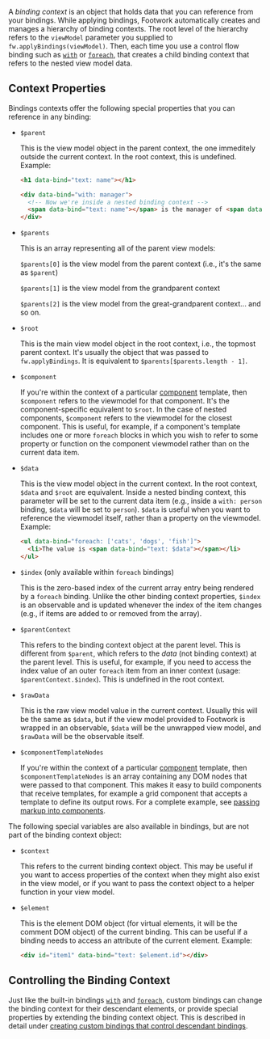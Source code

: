 A *binding context* is an object that holds data that you can reference from your bindings. While applying bindings, Footwork automatically creates and manages a hierarchy of binding contexts. The root level of the hierarchy refers to the `viewModel` parameter you supplied to `fw.applyBindings(viewModel)`. Then, each time you use a control flow binding such as [`with`](with-binding.md) or [`foreach`](foreach-binding.md), that creates a child binding context that refers to the nested view model data.

## Context Properties

Bindings contexts offer the following special properties that you can reference in any binding:

* `$parent`

    This is the view model object in the parent context, the one immeditely outside the current context. In the root context, this is undefined. Example:

    ```html
    <h1 data-bind="text: name"></h1>

    <div data-bind="with: manager">
      <!-- Now we're inside a nested binding context -->
      <span data-bind="text: name"></span> is the manager of <span data-bind="text: $parent.name"></span>
    </div>
    ```

* `$parents`

    This is an array representing all of the parent view models:

    `$parents[0]` is the view model from the parent context (i.e., it's the same as `$parent`)

    `$parents[1]` is the view model from the grandparent context

    `$parents[2]` is the view model from the great-grandparent context... and so on.

* `$root`

    This is the main view model object in the root context, i.e., the topmost parent context. It's usually the object that was passed to `fw.applyBindings`. It is equivalent to `$parents[$parents.length - 1]`.

* `$component`

    If you're within the context of a particular [component](component-basics.md) template, then `$component` refers to the viewmodel for that component. It's the component-specific equivalent to `$root`. In the case of nested components, `$component` refers to the viewmodel for the closest component. This is useful, for example, if a component's template includes one or more `foreach` blocks in which you wish to refer to some property or function on the component viewmodel rather than on the current data item.

* `$data`

    This is the view model object in the current context. In the root context, `$data` and `$root` are equivalent. Inside a nested binding context, this parameter will be set to the current data item (e.g., inside a `with: person` binding, `$data` will be set to `person`). `$data` is useful when you want to reference the viewmodel itself, rather than a property on the viewmodel. Example:

    ```html
    <ul data-bind="foreach: ['cats', 'dogs', 'fish']">
      <li>The value is <span data-bind="text: $data"></span></li>
    </ul>
    ```

* `$index` (only available within `foreach` bindings)

    This is the zero-based index of the current array entry being rendered by a `foreach` binding. Unlike the other binding context properties, `$index` is an observable and is updated whenever the index of the item changes (e.g., if items are added to or removed from the array).

* `$parentContext`

    This refers to the binding context object at the parent level. This is different from `$parent`, which refers to the *data* (not binding context) at the parent level. This is useful, for example, if you need to access the index value of an outer `foreach` item from an inner context (usage: `$parentContext.$index`). This is undefined in the root context.

* `$rawData`

    This is the raw view model value in the current context. Usually this will be the same as `$data`, but if the view model provided to Footwork is wrapped in an observable, `$data` will be the unwrapped view model, and `$rawData` will be the observable itself.

* `$componentTemplateNodes`

    If you're within the context of a particular [component](component-basics.md) template, then `$componentTemplateNodes` is an array containing any DOM nodes that were passed to that component. This makes it easy to build components that receive templates, for example a grid component that accepts a template to define its output rows. For a complete example, see [passing markup into components](component-custom-elements.md#passing-markup-into-components).

The following special variables are also available in bindings, but are not part of the binding context object:

* `$context`

    This refers to the current binding context object. This may be useful if you want to access properties of the context when they might also exist in the view model, or if you want to pass the context object to a helper function in your view model.

* `$element`

    This is the element DOM object (for virtual elements, it will be the comment DOM object) of the current binding. This can be useful if a binding needs to access an attribute of the current element. Example:

    ```html
    <div id="item1" data-bind="text: $element.id"></div>
    ```

## Controlling the Binding Context

Just like the built-in bindings [`with`](with-binding.md) and [`foreach`](foreach-binding.md), custom bindings can change the binding context for their descendant elements, or provide special properties by extending the binding context object. This is described in detail under [creating custom bindings that control descendant bindings](custom-bindings-controlling-descendant-bindings.md).
